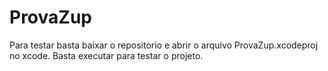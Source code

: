 # ProvaZup

Para testar basta baixar o repositorio e abrir o arquivo ProvaZup.xcodeproj no xcode.
Basta executar para testar o projeto.
